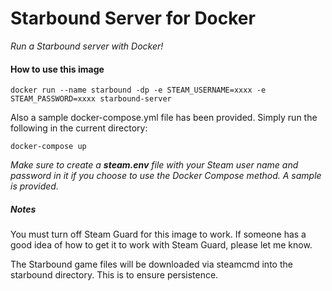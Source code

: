# Starbound Server for Docker
_Run a Starbound server with Docker!_

#### How to use this image

`docker run --name starbound -dp -e STEAM_USERNAME=xxxx -e STEAM_PASSWORD=xxxx starbound-server`

Also a sample docker-compose.yml file has been provided. Simply run the following in the current directory:

`docker-compose up`

_Make sure to create a **steam.env** file with your Steam user name and password in it if you choose to use the Docker Compose method. A sample is provided._

##### Notes

You must turn off Steam Guard for this image to work. If someone has a good idea of how to get it to work with Steam Guard, please let me know.

The Starbound game files will be downloaded via steamcmd into the starbound directory. This is to ensure persistence.
